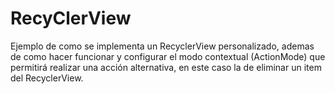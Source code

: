 # RecyClerView
Ejemplo de como se implementa un RecyclerView personalizado, ademas de como hacer funcionar  y configurar el modo contextual (ActionMode) que permitirá realizar una acción alternativa, en este caso la de eliminar un item del RecyclerView.
